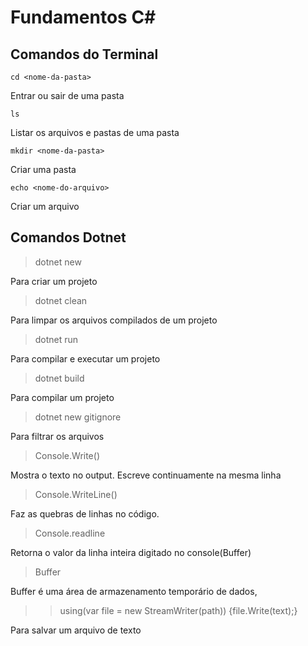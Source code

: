 # Fundamentos C#

## Comandos do Terminal

`cd <nome-da-pasta>`

Entrar ou sair de uma pasta

`ls`

Listar os arquivos e pastas de uma pasta

`mkdir <nome-da-pasta>`

Criar uma pasta

`echo <nome-do-arquivo>`

Criar um arquivo

## Comandos Dotnet

> dotnet new

Para criar um projeto

> dotnet clean

Para limpar os arquivos compilados de um projeto

> dotnet run

Para compilar e executar um projeto

> dotnet build

Para compilar um projeto

> dotnet new gitignore

Para filtrar os arquivos

> Console.Write()

Mostra o texto no output. Escreve continuamente na mesma linha 

>Console.WriteLine()

Faz as quebras de linhas no código.

>Console.readline

 Retorna o valor da linha inteira digitado no console(Buffer)

>Buffer

Buffer é uma área de armazenamento temporário de dados,

>> using(var file = new StreamWriter(path)) {file.Write(text);} 

Para salvar um arquivo de texto
